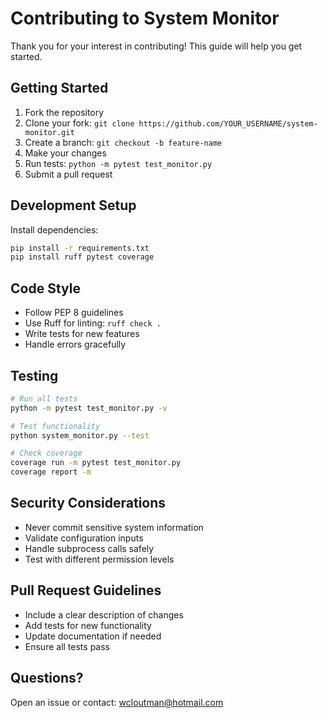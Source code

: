 # Contributing to System Monitor

Thank you for your interest in contributing! This guide will help you get started.

## Getting Started

1. Fork the repository
2. Clone your fork: `git clone https://github.com/YOUR_USERNAME/system-monitor.git`
3. Create a branch: `git checkout -b feature-name`
4. Make your changes
5. Run tests: `python -m pytest test_monitor.py`
6. Submit a pull request

## Development Setup

Install dependencies:
```bash
pip install -r requirements.txt
pip install ruff pytest coverage
```

## Code Style

- Follow PEP 8 guidelines
- Use Ruff for linting: `ruff check .`
- Write tests for new features
- Handle errors gracefully

## Testing

```bash
# Run all tests
python -m pytest test_monitor.py -v

# Test functionality
python system_monitor.py --test

# Check coverage
coverage run -m pytest test_monitor.py
coverage report -m
```

## Security Considerations

- Never commit sensitive system information
- Validate configuration inputs
- Handle subprocess calls safely
- Test with different permission levels

## Pull Request Guidelines

- Include a clear description of changes
- Add tests for new functionality
- Update documentation if needed
- Ensure all tests pass

## Questions?

Open an issue or contact: wcloutman@hotmail.com